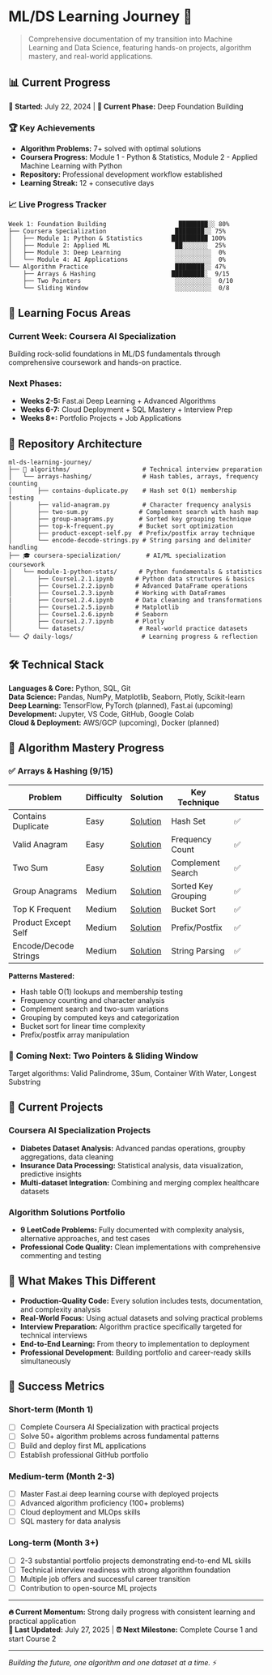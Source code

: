 # ML/DS Learning Journey 🚀

> Comprehensive documentation of my transition into Machine Learning and Data Science, featuring hands-on projects, algorithm mastery, and real-world applications.

## 📊 Current Progress

**📅 Started:** July 22, 2024 | **📍 Current Phase:** Deep Foundation Building  

### 🏆 Key Achievements
- **Algorithm Problems:** 7+ solved with optimal solutions
- **Coursera Progress:** Module 1 - Python & Statistics, Module 2 - Applied Machine Learning with Python
- **Repository:** Professional development workflow established
- **Learning Streak:** 12 + consecutive days 

### 📈 Live Progress Tracker
```
Week 1: Foundation Building                    ████████░░ 80%
├── Coursera Specialization                   ████████░░ 75%
│   ├── Module 1: Python & Statistics        ██████████ 100%
│   ├── Module 2: Applied ML                  ██░░░░░░░  25%
│   ├── Module 3: Deep Learning               ░░░░░░░░░░  0%
│   └── Module 4: AI Applications             ░░░░░░░░░░  0%
└── Algorithm Practice                        ████████░░ 47%
    ├── Arrays & Hashing                     █████████░  9/15
    ├── Two Pointers                          ░░░░░░░░░░  0/10
    └── Sliding Window                        ░░░░░░░░░░  0/8
```

## 🔬 Learning Focus Areas

### **Current Week: Coursera AI Specialization**
Building rock-solid foundations in ML/DS fundamentals through comprehensive coursework and hands-on practice.

### **Next Phases:**
- **Weeks 2-5:** Fast.ai Deep Learning + Advanced Algorithms
- **Weeks 6-7:** Cloud Deployment + SQL Mastery + Interview Prep
- **Weeks 8+:** Portfolio Projects + Job Applications

## 📂 Repository Architecture

```
ml-ds-learning-journey/
├── 🧮 algorithms/                    # Technical interview preparation
│   └── arrays-hashing/              # Hash tables, arrays, frequency counting
│       ├── contains-duplicate.py    # Hash set O(1) membership testing
│       ├── valid-anagram.py         # Character frequency analysis
│       ├── two-sum.py              # Complement search with hash map
│       ├── group-anagrams.py       # Sorted key grouping technique
│       ├── top-k-frequent.py       # Bucket sort optimization
│       ├── product-except-self.py  # Prefix/postfix array technique
│       └── encode-decode-strings.py # String parsing and delimiter handling
├── 🎓 coursera-specialization/       # AI/ML specialization coursework
│   └── module-1-python-stats/      # Python fundamentals & statistics
│       ├── Course1.2.1.ipynb      # Python data structures & basics
│       ├── Course1.2.2.ipynb      # Advanced DataFrame operations
│       ├── Course1.2.3.ipynb      # Working with DataFrames
|       ├── Course1.2.4.ipynb      # Data cleaning and transformations
│       ├── Course1.2.5.ipynb      # Matplotlib
│       ├── Course1.2.6.ipynb      # Seaborn
│       ├── Course1.2.7.ipynb      # Plotly
│       └── datasets/               # Real-world practice datasets
└── 📋 daily-logs/                   # Learning progress & reflection
```

## 🛠 Technical Stack

**Languages & Core:** Python, SQL, Git  
**Data Science:** Pandas, NumPy, Matplotlib, Seaborn, Plotly, Scikit-learn  
**Deep Learning:** TensorFlow, PyTorch (planned), Fast.ai (upcoming)  
**Development:** Jupyter, VS Code, GitHub, Google Colab  
**Cloud & Deployment:** AWS/GCP (upcoming), Docker (planned)  

## 🎯 Algorithm Mastery Progress

### ✅ **Arrays & Hashing (9/15)**
| Problem | Difficulty | Solution | Key Technique | Status |
|---------|------------|----------|---------------|--------|
| Contains Duplicate | Easy | [Solution](./algorithms/arrays-hashing/contains-duplicate.py) | Hash Set | ✅ |
| Valid Anagram | Easy | [Solution](./algorithms/arrays-hashing/valid-anagram.py) | Frequency Count | ✅ |
| Two Sum | Easy | [Solution](./algorithms/arrays-hashing/two-sum.py) | Complement Search | ✅ |
| Group Anagrams | Medium | [Solution](./algorithms/arrays-hashing/group-anagrams.py) | Sorted Key Grouping | ✅ |
| Top K Frequent | Medium | [Solution](./algorithms/arrays-hashing/top-k-frequent.py) | Bucket Sort | ✅ |
| Product Except Self | Medium | [Solution](./algorithms/arrays-hashing/product-except-self.py) | Prefix/Postfix | ✅ |
| Encode/Decode Strings | Medium | [Solution](./algorithms/arrays-hashing/encode-decode-strings.py) | String Parsing | ✅ |

**Patterns Mastered:**
- Hash table O(1) lookups and membership testing
- Frequency counting and character analysis  
- Complement search and two-sum variations
- Grouping by computed keys and categorization
- Bucket sort for linear time complexity
- Prefix/postfix array manipulation

### 🎯 **Coming Next: Two Pointers & Sliding Window**
Target algorithms: Valid Palindrome, 3Sum, Container With Water, Longest Substring

## 🚀 Current Projects

### **Coursera AI Specialization Projects**
- **Diabetes Dataset Analysis:** Advanced pandas operations, groupby aggregations, data cleaning
- **Insurance Data Processing:** Statistical analysis, data visualization, predictive insights
- **Multi-dataset Integration:** Combining and merging complex healthcare datasets

### **Algorithm Solutions Portfolio**
- **9 LeetCode Problems:** Fully documented with complexity analysis, alternative approaches, and test cases
- **Professional Code Quality:** Clean implementations with comprehensive commenting and testing

## 🌟 What Makes This Different

- **Production-Quality Code:** Every solution includes tests, documentation, and complexity analysis
- **Real-World Focus:** Using actual datasets and solving practical problems
- **Interview Preparation:** Algorithm practice specifically targeted for technical interviews
- **End-to-End Learning:** From theory to implementation to deployment
- **Professional Development:** Building portfolio and career-ready skills simultaneously

## 🎯 Success Metrics

### **Short-term (Month 1)**
- [ ] Complete Coursera AI Specialization with practical projects
- [ ] Solve 50+ algorithm problems across fundamental patterns
- [ ] Build and deploy first ML applications
- [ ] Establish professional GitHub portfolio

### **Medium-term (Month 2-3)**  
- [ ] Master Fast.ai deep learning course with deployed projects
- [ ] Advanced algorithm proficiency (100+ problems)
- [ ] Cloud deployment and MLOps skills
- [ ] SQL mastery for data analysis

### **Long-term (Month 3+)**
- [ ] 2-3 substantial portfolio projects demonstrating end-to-end ML skills
- [ ] Technical interview readiness with strong algorithm foundation  
- [ ] Multiple job offers and successful career transition
- [ ] Contribution to open-source ML projects

---

**🔥 Current Momentum:** Strong daily progress with consistent learning and practical application  
**📅 Last Updated:** July 27, 2025 | **⏰ Next Milestone:** Complete Course 1 and start Course 2

---

*Building the future, one algorithm and one dataset at a time.* ⚡
